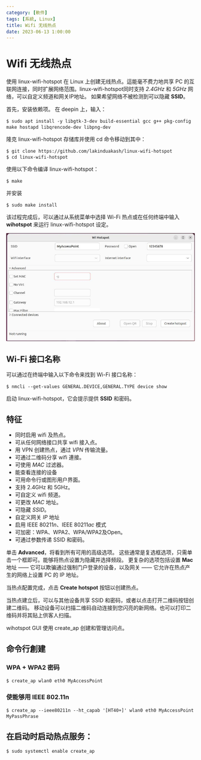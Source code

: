 ```yaml
---
category: [軟件]
tags: [系統, Linux]
title: Wifi 无线热点 
date: 2023-06-13 1:00:00
---
```



# Wifi 无线热点

使用 linux-wifi-hotspot 在 Linux 上创建无线热点。這能毫不费力地共享 PC 的互联网连接，同时扩展网络范围。linux-wifi-hotspot同时支持 *2.4GHz* 和 *5GHz* 网络，可以自定义频道和网关IP地址。 如果希望网络不被检测到可以隐藏 **SSID**。

首先，安装依赖项。 在 deepin 上，输入：

```
$ sudo apt install -y libgtk-3-dev build-essential gcc g++ pkg-config make hostapd libqrencode-dev libpng-dev
```

隆克 linux-wifi-hotspot 存储库并使用 cd 命令移动到其中：

```
$ git clone https://github.com/lakinduakash/linux-wifi-hotspot
$ cd linux-wifi-hotspot
```

使用以下命令编译 linux-wifi-hotspot：

```
$ make
```

并安装

```
$ sudo make install
```

该过程完成后，可以通过从系统菜单中选择 Wi-Fi 热点或在任何终端中输入 **wihotspot** 来运行 linux-wifi-hotspot 设定。


![wifi](../assets/img/linux/hotspot.jpg)

## Wi-Fi 接口名称

可以通过在终端中输入以下命令来找到 Wi-Fi 接口名称：

```
$ nmcli --get-values GENERAL.DEVICE,GENERAL.TYPE device show
```

启动 linux-wifi-hotspot，它会提示提供 **SSID** 和密码。

## 特征

 - 同时启用 wifi 及热点。
 - 可从任何网络接口共享 wifi 接入点。
 - 用 VPN 创建热点，通过 *VPN* 传输流量。 
 - 可通过二维码分享 wifi 連接。
 - 可使用 *MAC* 过滤器。
 - 能查看连接的设备
 - 可用命令行或图形用户界面。
 - 支持 2.4GHz 和 5GHz。
 - 可自定义 wifi 频道。
 - 可更改 *MAC* 地址。
 - 可隐藏 *SSID*。
 - 自定义网关 *IP* 地址
 - 启用 IEEE 80211*n*、IEEE 80211*ac* 模式
 - 可加密：WPA、WPA2、WPA/WPA2及Open。
 - 可通过参数传递 SSID 和密码。


单击 **Advanced**，将看到所有可用的高级选项。 这些通常是复选框选项，只需单击一个框即可。能够将热点设置为隐藏并选择频段。 更复杂的选项包括设置 **Mac** 地址 —— 它可以欺骗通过强制门户登录的设备，以及网关 —— 它允许在热点产生的网络上设置 PC 的 IP 地址。

当热点配置完成，点击 **Create hotspot** 按钮以创建热点。

当热点建立后，可以与其他设备共享 SSID 和密码，或者以点击打开二维码按钮创建二维码。 移动设备可以扫描二维码自动连接到您闪亮的新网络。也可以打印二维码并将其贴上供客人扫描。


wihotspot GUI 使用 create_ap 创建和管理访问点。


## 命令行創建

### WPA + WPA2 密码

```
$ create_ap wlan0 eth0 MyAccessPoint 
```

### 使能够用 IEEE 802.11n

```
$ create_ap --ieee80211n --ht_capab '[HT40+]' wlan0 eth0 MyAccessPoint MyPassPhrase
```

## 在启动时启动热点服务：

```
$ sudo systemctl enable create_ap
```